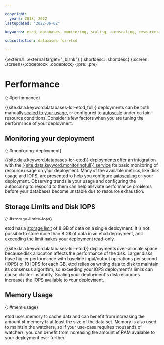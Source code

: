 ```yaml
---

copyright:
  years: 2018, 2022
lastupdated: "2022-06-02"

keywords: etcd, databases, monitoring, scaling, autoscaling, resources

subcollection: databases-for-etcd

---
```


{:external: .external target="_blank"}
{:shortdesc: .shortdesc}
{:screen: .screen}
{:codeblock: .codeblock}
{:pre: .pre}

# Performance
{: #performance}

{{site.data.keyword.databases-for-etcd_full}} deployments can be both manually [scaled to your usage](/docs/databases-for-etcd?topic=databases-for-etcd-resources-scaling), or configured to [autoscale](/docs/databases-for-etcd?topic=databases-for-etcd-autoscaling) under certain resource conditions. Consider a few factors when you are tuning the performance of your deployment.

## Monitoring your deployment
{: #monitoring-deployment}

{{site.data.keyword.databases-for-etcd}} deployments offer an integration with the [{{site.data.keyword.monitoringfull}} service](/docs/databases-for-etcd?topic=databases-for-etcd-monitoring) for basic monitoring of resource usage on your deployment. Many of the available metrics, like disk usage and IOPS, are presented to help you configure [autoscaling](/docs/databases-for-etcd?topic=databases-for-etcd-autoscaling) on your deployment. Observing trends in your usage and configuring the autoscaling to respond to them can help alleviate performance problems before your databases become unstable due to resource exhaustion.

## Storage Limits and Disk IOPS
{: #storage-limits-iops}

etcd has a [storage limit](https://coreos.com/etcd/docs/latest/dev-guide/limit.html) of 8 GB of data on a single deployment. It is not possible to store more than 8 GB of data in an etcd deployment, and exceeding the limit makes your deployment read-only.

{{site.data.keyword.databases-for-etcd}} deployments over-allocate space because disk allocation affects the performance of the disk. Larger disks have higher performance with baseline input/output operations per second (IOPS) of 10 IOPS for each GB. etcd relies on writing data to disk to maintain its consensus algorithm, so exceeding your IOPS deployment's limits can cause cluster instability. Scaling your deployment's disk resources increases the IOPS available to your deployment.

## Memory Usage
{: #mem-usage}

etcd uses memory to cache data and can benefit from increasing the amount of memory to at least the size of the data set. Memory is also used to maintain the watchers, so if your use-case requires thousands of watchers, you can benefit from increasing the amount of RAM available to your deployment ever further.